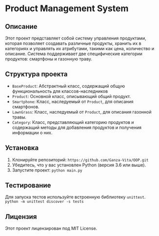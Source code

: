 # Product Management System

## Описание

Этот проект представляет собой систему управления продуктами, которая позволяет создавать различные продукты, хранить их в категориях и управлять их атрибутами, такими как цена, количество и описание. Система поддерживает две специфические категории продуктов: смартфоны и газонную траву.

## Структура проекта

- `BaseProduct`: Абстрактный класс,  содержащий общую функциональность для классов-наследников
- `Product`: Основной класс, описывающий общий продукт.
- `Smartphone`: Класс, наследуемый от `Product`, для описания смартфонов.
- `LawnGrass`: Класс, наследуемый от `Product`, для описания газонной травы.
- `Category`: Класс, представляющий категорию продуктов и содержащий методы для добавления продуктов и получения информации о них.

## Установка

1. Клонируйте репозиторий:
 `https://github.com/Ganza-Vita/OOP.git`
2. Убедитесь, что у вас установлен Python (версия 3.6 или выше).
3. Запустите проект:
`python main.py`

## Тестирование

Для запуска тестов используйте встроенную библиотеку `unittest`.
`python -m unittest discover -s tests`

## Лицензия

Этот проект лицензирован под MIT License.